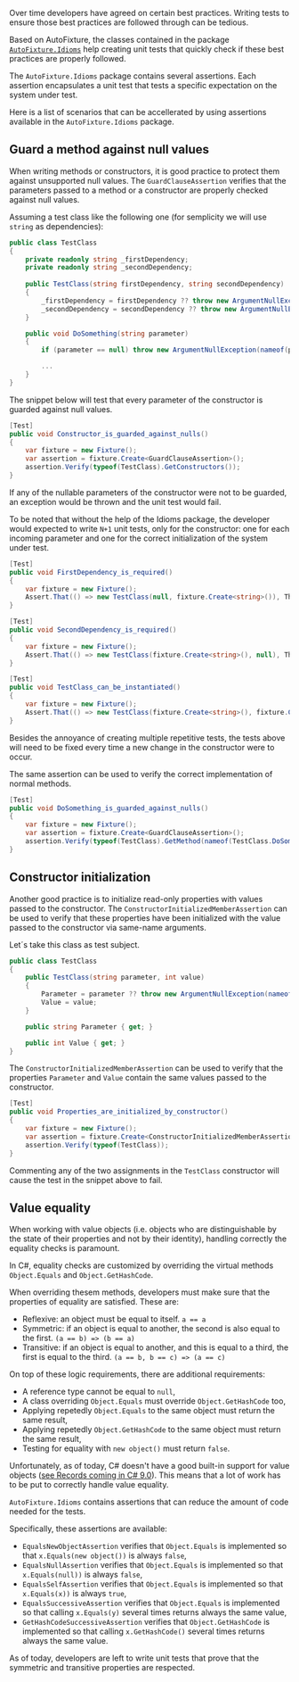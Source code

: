Over time developers have agreed on certain best practices. Writing tests to ensure those best practices are followed through can be tedious.

Based on AutoFixture, the classes contained in the package [`AutoFixture.Idioms`](https://www.nuget.org/packages/AutoFixture.Idioms/) help creating unit tests that quickly check if these best practices are properly followed.

The `AutoFixture.Idioms` package contains several assertions. Each assertion encapsulates a unit test that tests a specific expectation on the system under test.

Here is a list of scenarios that can be accellerated by using assertions available in the `AutoFixture.Idioms` package.

## Guard a method against null values

When writing methods or constructors, it is good practice to protect them against unsupported null values. The `GuardClauseAssertion` verifies that the parameters passed to a method or a constructor are properly checked against null values.

Assuming a test class like the following one (for semplicity we will use `string` as dependencies):
```csharp
public class TestClass
{
    private readonly string _firstDependency;
    private readonly string _secondDependency;
    
    public TestClass(string firstDependency, string secondDependency) 
    {
        _firstDependency = firstDependency ?? throw new ArgumentNullException(nameof(firstDependency));
        _secondDependency = secondDependency ?? throw new ArgumentNullException(nameof(secondDependency));
    }

    public void DoSomething(string parameter)
    {
        if (parameter == null) throw new ArgumentNullException(nameof(parameter));

        ...
    } 
}
```
The snippet below will test that every parameter of the constructor is guarded against null values.

```csharp
[Test]
public void Constructor_is_guarded_against_nulls()
{
    var fixture = new Fixture();
    var assertion = fixture.Create<GuardClauseAssertion>();
    assertion.Verify(typeof(TestClass).GetConstructors());
}
```
If any of the nullable parameters of the constructor were not to be guarded, an exception would be thrown and the unit test would fail.

To be noted that without the help of the Idioms package, the developer would expected to write `N+1` unit tests, only for the constructor: one for each incoming parameter and one for the correct initialization of the system under test.

```csharp
[Test]
public void FirstDependency_is_required()
{
    var fixture = new Fixture();
    Assert.That(() => new TestClass(null, fixture.Create<string>()), Throws.ArgumentNullException);
}

[Test]
public void SecondDependency_is_required()
{
    var fixture = new Fixture();
    Assert.That(() => new TestClass(fixture.Create<string>(), null), Throws.ArgumentNullException);
}

[Test]
public void TestClass_can_be_instantiated()
{
    var fixture = new Fixture();
    Assert.That(() => new TestClass(fixture.Create<string>(), fixture.Create<string>()), Throws.Nothing);
}
```

Besides the annoyance of creating multiple repetitive tests, the tests above will need to be fixed every time a new change in the constructor were to occur.

The same assertion can be used to verify the correct implementation of normal methods.

```csharp
[Test]
public void DoSomething_is_guarded_against_nulls()
{
    var fixture = new Fixture();
    var assertion = fixture.Create<GuardClauseAssertion>();
    assertion.Verify(typeof(TestClass).GetMethod(nameof(TestClass.DoSomething)));
}
```

## Constructor initialization

Another good practice is to initialize read-only properties with values passed to the constructor. The `ConstructorInitializedMemberAssertion` can be used to verify that these properties have been initialized with the value passed to the constructor via same-name arguments.

Let´s take this class as test subject.

```csharp
public class TestClass
{
    public TestClass(string parameter, int value)
    {
        Parameter = parameter ?? throw new ArgumentNullException(nameof(parameter));
        Value = value;
    }

    public string Parameter { get; }

    public int Value { get; }
}
```

The `ConstructorInitializedMemberAssertion` can be used to verify that the properties `Parameter` and `Value` contain the same values passed to the constructor.

```csharp
[Test]
public void Properties_are_initialized_by_constructor()
{
    var fixture = new Fixture();
    var assertion = fixture.Create<ConstructorInitializedMemberAssertion>();
    assertion.Verify(typeof(TestClass));
}
```
Commenting any of the two assignments in the `TestClass` constructor will cause the test in the snippet above to fail.

## Value equality

When working with value objects (i.e. objects who are distinguishable by the state of their properties and not by their identity), handling correctly the equality checks is paramount.

In C#, equality checks are customized by overriding the virtual methods `Object.Equals` and `Object.GetHashCode`.

When overriding thesem methods, developers must make sure that the properties of equality are satisfied. These are:
- Reflexive: an object must be equal to itself. `a == a`
- Symmetric: if an object is equal to another, the second is also equal to the first. `(a == b) => (b == a)`
- Transitive: if an object is equal to another, and this is equal to a third, the first is equal to the third. `(a == b, b == c) => (a == c)`

On top of these logic requirements, there are additional requirements:
- A reference type cannot be equal to `null`,
- A class overriding `Object.Equals` must override `Object.GetHashCode` too,
- Applying repetedly `Object.Equals` to the same object must return the same result,
- Applying repetedly `Object.GetHashCode` to the same object must return the same result,
- Testing for equality with `new object()` must return `false`.

Unfortunately, as of today, C# doesn't have a good built-in support for value objects ([see Records coming in C# 9.0](https://devblogs.microsoft.com/dotnet/welcome-to-c-9-0/#records)). This means that a lot of work has to be put to correctly handle value equality.

`AutoFixture.Idioms` contains assertions that can reduce the amount of code needed for the tests.

Specifically, these assertions are available:
- `EqualsNewObjectAssertion` verifies that `Object.Equals` is implemented so that `x.Equals(new object())` is always `false`,
- `EqualsNullAssertion` verifies that `Object.Equals` is implemented so that `x.Equals(null))` is always `false`,
- `EqualsSelfAssertion` verifies that `Object.Equals` is implemented so that `x.Equals(x))` is always `true`,
- `EqualsSuccessiveAssertion` verifies that `Object.Equals` is implemented so that calling `x.Equals(y)` several times returns always the same value,
- `GetHashCodeSuccessiveAssertion` verifies that `Object.GetHashCode` is implemented so that calling `x.GetHashCode()` several times returns always the same value.

As of today, developers are left to write unit tests that prove that the symmetric and transitive properties are respected.